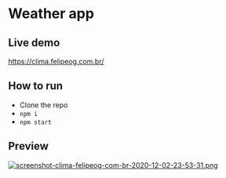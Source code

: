 # Weather app

## Live demo

https://clima.felipeog.com.br/

## How to run

- Clone the repo
- `npm i`
- `npm start` 

## Preview

[![screenshot-clima-felipeog-com-br-2020-12-02-23-53-31.png](https://i.postimg.cc/sX7YmqpG/screenshot-clima-felipeog-com-br-2020-12-02-23-53-31.png)](https://postimg.cc/bDYSN6Vq)
